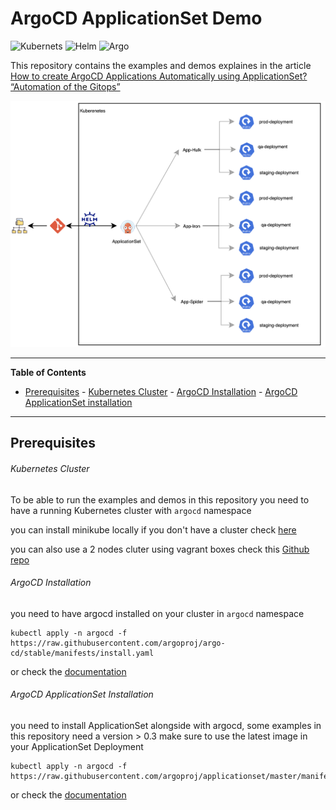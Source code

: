 # ArgoCD ApplicationSet Demo

![Kubernets](https://img.shields.io/badge/-Kubernetes-326CE5?style=for-the-badge&logo=Kubernetes&logoColor=white)
![Helm](https://img.shields.io/badge/-Helm-0F1689?style=for-the-badge&logo=Helm&logoColor=white)
![Argo](https://img.shields.io/badge/-ArgoCD-fe733d?style=for-the-badge&logo=&logoColor=white)

This repository contains the examples and demos explaines in the article
[How to create ArgoCD Applications Automatically using ApplicationSet? “Automation of the Gitops”](https://amralaayassen.medium.com/how-to-create-argocd-applications-automatically-using-applicationset-automation-of-the-gitops-59455eaf4f72)

![architecture](https://github.com/AmrAlaaYassen/ArgoCD-ApplicationSet-Demo/blob/main/media/architecture.png)

---

<!-- END doctoc generated TOC please keep comment here to allow auto update -->
<!-- START doctoc generated TOC please keep comment here to allow auto update -->
<!-- DON'T EDIT THIS SECTION, INSTEAD RE-RUN doctoc TO UPDATE -->
**Table of Contents** 

  - [Prerequisites](#prerequisites)
          - [Kubernetes Cluster](#kubernetes-cluster)
          - [ArgoCD Installation](#argocd-installation)
          - [ArgoCD ApplicationSet installation](#argocd-applicationset-installation)

<!-- END doctoc generated TOC please keep comment here to allow auto update -->


---
 
## Prerequisites
###### Kubernetes Cluster
To be able to run the examples and demos in this repository you need to have a running Kubernetes cluster with `argocd` namespace

you can install minikube locally if you don't have a cluster check [here](https://minikube.sigs.k8s.io/docs/start/)

you can also use a 2 nodes cluter using vagrant boxes check this [Github repo](https://github.com/theJaxon/Kontainerd)

###### ArgoCD Installation
you need to have argocd installed on your cluster in `argocd` namespace
```
kubectl apply -n argocd -f https://raw.githubusercontent.com/argoproj/argo-cd/stable/manifests/install.yaml 
``` 

or check the [documentation](https://argo-cd.readthedocs.io/en/stable/)

###### ArgoCD ApplicationSet Installation
you need to install ApplicationSet alongside with argocd, some examples in this repository need a version > 0.3 make sure to use the latest image in your ApplicationSet Deployment

```
kubectl apply -n argocd -f https://raw.githubusercontent.com/argoproj/applicationset/master/manifests/install.yaml
```

or check the [documentation](https://argocd-applicationset.readthedocs.io/en/stable/)
